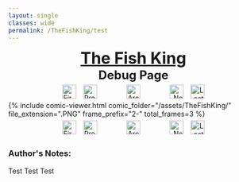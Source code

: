 ```yaml
---
layout: single
classes: wide
permalink: /TheFishKing/test
---
```

<div style="text-align:center">
    <a href="/TheFishKing/" style="text-decoration:none; color:inherit">
        <font size="6"><b><u> The Fish King </u></b></font>
    </a>
</div>
<div style="text-align:center">
    <font size="5"><b>Debug Page</b></font>
</div>

<div style="text-align:center">
</div>

<div style="text-align:center">
    <a href="/TheFishKing/titlepage" style="text-decoration:none">
        <img style="height:28px; text-align:left; margin:1%" src="/assets/Misc/first.PNG" alt="First">
    </a>
    <a href="/TheFishKing/1-6" style="text-decoration:none">
        <img style="height:28px; text-align:left; margin-left:1%; margin-right:10%" src="/assets/Misc/prev.PNG" alt="Previous">
    </a>
    <a href="/TheFishKing/" style="text-decoration:none">
        <img style="height:28px; text-align:center; margin-left:1%; margin-right:1%" src="/assets/Misc/archive.PNG" alt="Archive">
    </a>
    <img style="height:28px; text-align:right; margin-left:10%; margin-right:1%" src="/assets/Misc/next.PNG" alt="Next">
    <img style="height:28px; text-align:right; margin:1%" src="/assets/Misc/last.PNG" alt="Last">
</div>

<section class="comic-section-debug">
    {% include comic-viewer.html 
      comic_folder="/assets/TheFishKing/"
      file_extension=".PNG"
      frame_prefix="2-"
      total_frames=3
    %}
</section>

<!--
<div style="text-align:center; padding-top:5px;padding-bottom:5px">
    <img style="width:1200px" src="/assets/TheFishKing/7_small.png" alt="The Fish King">
</div>
-->

<div style="text-align:center">
    <a href="/TheFishKing/titlepage" style="text-decoration:none">
        <img style="height:28px; text-align:left; margin:1%" src="/assets/Misc/first.PNG" alt="First">
    </a>
    <a href="/TheFishKing/1-6" style="text-decoration:none">
        <img style="height:28px; text-align:left; margin-left:1%; margin-right:10%" src="/assets/Misc/prev.PNG" alt="Previous">
    </a>
    <a href="/TheFishKing/" style="text-decoration:none">
        <img style="height:28px; text-align:center; margin-left:1%; margin-right:1%" src="/assets/Misc/archive.PNG" alt="Archive">
    </a>
    <img style="height:28px; text-align:right; margin-left:10%; margin-right:1%" src="/assets/Misc/next.PNG" alt="Next">
    <img style="height:28px; text-align:right; margin:1%" src="/assets/Misc/last.PNG" alt="Last">
</div>

<h3> Author's Notes:</h3>
Test Test Test
